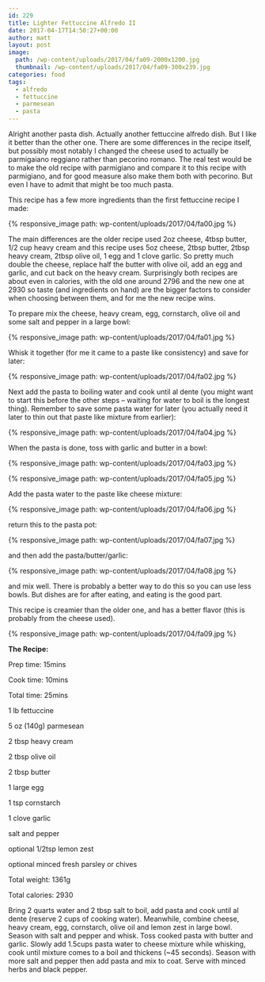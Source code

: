 ```yaml
---
id: 229
title: Lighter Fettuccine Alfredo II
date: 2017-04-17T14:50:27+00:00
author: matt
layout: post
image: 
  path: /wp-content/uploads/2017/04/fa09-2000x1200.jpg
  thumbnail: /wp-content/uploads/2017/04/fa09-300x239.jpg
categories: food
tags:
  - alfredo
  - fettuccine
  - parmesean
  - pasta
---
```

Alright another pasta dish. Actually another fettuccine alfredo dish. But I like it better than the other one. There are some differences in the recipe itself, but possibly most notably I changed the cheese used to actually be parmigaiano reggiano rather than pecorino romano. The real test would be to make the old recipe with parmigiano and compare it to this recipe with parmigiano, and for good measure also make them both with pecorino. But even I have to admit that might be too much pasta.

<!--more-->

This recipe has a few more ingredients than the first fettuccine recipe I made:

{% responsive_image path: wp-content/uploads/2017/04/fa00.jpg %}

The main differences are the older recipe used 2oz cheese, 4tbsp butter, 1/2 cup heavy cream and this recipe uses 5oz cheese, 2tbsp butter, 2tbsp heavy cream, 2tbsp olive oil, 1 egg and 1 clove garlic. So pretty much double the cheese, replace half the butter with olive oil, add an egg and garlic, and cut back on the heavy cream. Surprisingly both recipes are about even in calories, with the old one around 2796 and the new one at 2930 so taste (and ingredients on hand) are the bigger factors to consider when choosing between them, and for me the new recipe wins.

To prepare mix the cheese, heavy cream, egg, cornstarch, olive oil and some salt and pepper in a large bowl:

{% responsive_image path: wp-content/uploads/2017/04/fa01.jpg %}

Whisk it together (for me it came to a paste like consistency) and save for later:

{% responsive_image path: wp-content/uploads/2017/04/fa02.jpg %}

Next add the pasta to boiling water and cook until al dente (you might want to start this before the other steps &#8211; waiting for water to boil is the longest thing). Remember to save some pasta water for later (you actually need it later to thin out that paste like mixture from earlier):

{% responsive_image path: wp-content/uploads/2017/04/fa04.jpg %}

When the pasta is done, toss with garlic and butter in a bowl:

{% responsive_image path: wp-content/uploads/2017/04/fa03.jpg %}

{% responsive_image path: wp-content/uploads/2017/04/fa05.jpg %}

Add the pasta water to the paste like cheese mixture:

{% responsive_image path: wp-content/uploads/2017/04/fa06.jpg %}

return this to the pasta pot:

{% responsive_image path: wp-content/uploads/2017/04/fa07.jpg %}

and then add the pasta/butter/garlic:

{% responsive_image path: wp-content/uploads/2017/04/fa08.jpg %}

and mix well. There is probably a better way to do this so you can use less bowls. But dishes are for after eating, and eating is the good part.

This recipe is creamier than the older one, and has a better flavor (this is probably from the cheese used).

{% responsive_image path: wp-content/uploads/2017/04/fa09.jpg %}

**The Recipe:**

Prep time: 15mins
  
Cook time: 10mins
  
Total time: 25mins

1 lb fettuccine
  
5 oz (140g) parmesean
  
2 tbsp heavy cream
  
2 tbsp olive oil
  
2 tbsp butter
  
1 large egg
  
1 tsp cornstarch
  
1 clove garlic
  
salt and pepper
  
optional 1/2tsp lemon zest
  
optional minced fresh parsley or chives

Total weight: 1361g
  
Total calories: 2930

Bring 2 quarts water and 2 tbsp salt to boil, add pasta and cook until al dente (reserve 2 cups of cooking water). Meanwhile, combine cheese, heavy cream, egg, cornstarch, olive oil and lemon zest in large bowl. Season with salt and pepper and whisk. Toss cooked pasta with butter and garlic. Slowly add 1.5cups pasta water to cheese mixture while whisking, cook until mixture comes to a boil and thickens (~45 seconds). Season with more salt and pepper then add pasta and mix to coat. Serve with minced herbs and black pepper.
